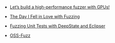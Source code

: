 
- [Let’s build a high-performance fuzzer with GPUs!](https://blog.trailofbits.com/2020/10/22/lets-build-a-high-performance-fuzzer-with-gpus/)

- [The Day I Fell in Love with Fuzzing](https://nullprogram.com/blog/2019/01/25/)

- [Fuzzing Unit Tests with DeepState and Eclipser](https://blog.trailofbits.com/2019/05/31/fuzzing-unit-tests-with-deepstate-and-eclipser/)

- [OSS-Fuzz](https://google.github.io/oss-fuzz/)
